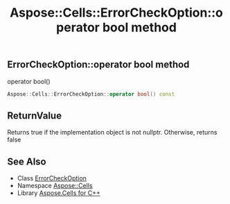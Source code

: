 ﻿---
title: Aspose::Cells::ErrorCheckOption::operator bool method
linktitle: operator bool
second_title: Aspose.Cells for C++ API Reference
description: 'Aspose::Cells::ErrorCheckOption::operator bool method. operator bool() in C++.'
type: docs
weight: 400
url: /cpp/aspose.cells/errorcheckoption/operator_bool/
---
## ErrorCheckOption::operator bool method


operator bool()

```cpp
Aspose::Cells::ErrorCheckOption::operator bool() const
```


## ReturnValue

Returns true if the implementation object is not nullptr. Otherwise, returns false

## See Also

* Class [ErrorCheckOption](../)
* Namespace [Aspose::Cells](../../)
* Library [Aspose.Cells for C++](../../../)
